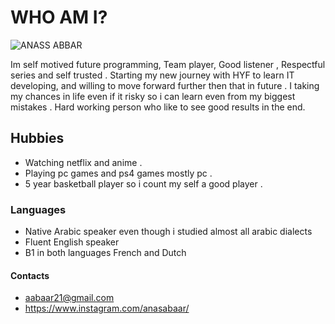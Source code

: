 # WHO AM I?

![ANASS ABBAR](https://scontent-bru2-1.xx.fbcdn.net/v/t1.6435-9/138770336_2539885669641899_4097351773867985883_n.jpg?_nc_cat=101&ccb=1-7&_nc_sid=174925&_nc_ohc=sE-KWwLP0gkAX_JzZV_&tn=i-pg74mYW7JGqCH3&_nc_ht=scontent-bru2-1.xx&oh=00_AT-31wT1J_AJ01maipmMP2YfAY82gHjDI7wH-TvT3CoMFg&oe=62FA7A1A)

Im self motived future programming, Team player, Good listener ,
Respectful series and self trusted . Starting my new journey with HYF to learn
IT developing, and willing to move forward further then that in future . I
taking my chances in life even if it risky so i can learn even from my biggest
mistakes . Hard working person who like to see good results in the end.

## Hubbies

- Watching netflix and anime .
- Playing pc games and ps4 games mostly pc .
- 5 year basketball player so i count my self a good player .

### Languages

- Native Arabic speaker even though i studied almost all arabic dialects
- Fluent English speaker
- B1 in both languages French and Dutch

#### Contacts

- aabaar21@gmail.com
- <https://www.instagram.com/anasabaar/>
